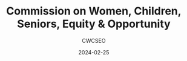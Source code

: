---
title: Commission on Women, Children, Seniors, Equity & Opportunity
subtitle: CWCSEO
layout: default
modal-id: 4
date: 2024-02-25
img: cwcseo-logo.png
thumbnail: cwcseo-logo.png
alt: image-alt
description: We are an agency of the legislature that focuses its efforts on issues affecting underrepresented populations.
---